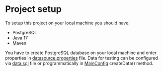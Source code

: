 # Project setup
To setup this project on your local machine you should have:
- PostgreSQL
- Java 17
- Maven

You have to create PostgreSQL database on your local machine and enter properties in [datasource.properties](src/main/resources/datasource.properties) file.
Data for testing can be configured via [data.sql](src/main/resources/data.sql) file or programmatically in [MainConfig](src/main/java/com/github/alllef/tradingplatformbackend/MainConfig.java) createData() method.